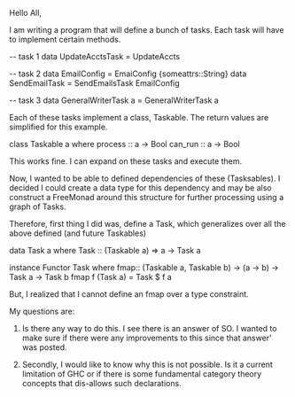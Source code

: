Hello All,

I am writing a program that will define a bunch of tasks. Each task
will have to implement certain methods.

-- task 1
data UpdateAcctsTask = UpdateAccts

-- task 2
data EmailConfig = EmaiConfig {someattrs::String}
data SendEmailTask = SendEmailsTask EmailConfig

-- task 3
data GeneralWriterTask a = GeneralWriterTask a

Each of these tasks implement a class, Taskable. The return
values are simplified for this example.

class Taskable a where
  process :: a -> Bool
  can_run :: a -> Bool


This works fine. I can expand on these tasks and execute them.

Now, I wanted to be able to defined dependencies of these (Tasksables). I decided
I could create a data type for this dependency and may be also construct a FreeMonad
around this structure for further processing using a graph of Tasks.

Therefore, first thing I did was, define a Task, which generalizes over all
the above defined (and future Taskables)

data Task a where
  Task :: (Taskable a) => a -> Task a


instance Functor Task where
  fmap:: (Taskable a, Taskable b) -> (a -> b) -> Task a  -> Task b
  fmap f (Task a) = Task $ f a


But, I realized that I cannot define an fmap over a type constraint.

My questions are:

1. Is there any way to do this. I see there is an answer of SO. I wanted
   to make sure if there were any improvements to this since that answer'
   was posted.

2. Secondly, I would like to know why this is not possible. Is it a current
   limitation of GHC or if there is some fundamental category theory concepts
   that dis-allows such declarations.
